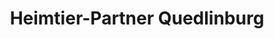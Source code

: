 ---
title: "Heimtier-Partner Quedlinburg"
url: /quedlinburg/heimtier-partner-quedlinburg/
shop: Tiere
---